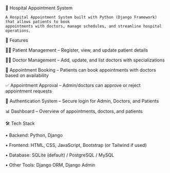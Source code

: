 🏥 Hospital Appointment System


    A Hospital Appointment System built with Python (Django Framework) that allows patients to book 
    appointments with doctors, manage schedules, and streamline hospital operations.

🚀 Features


👩‍⚕️ Patient Management – Register, view, and update patient details

🧑‍⚕️ Doctor Management – Add, update, and list doctors with specializations

📅 Appointment Booking – Patients can book appointments with doctors based on availability

✅ Appointment Approval – Admin/doctors can approve or reject appointment requests

🔐 Authentication System – Secure login for Admin, Doctors, and Patients

📊 Dashboard – Overview of appointments, doctors, and patients

🛠️ Tech Stack


 •  Backend: Python, Django

 •  Frontend: HTML, CSS, JavaScript, Bootstrap (or Tailwind if used)

 •  Database: SQLite (default) / PostgreSQL / MySQL

 •  Other Tools: Django ORM, Django Admin
